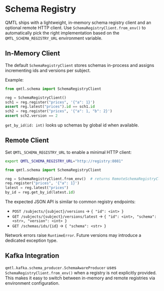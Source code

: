 # Schema Registry

QMTL ships with a lightweight, in-memory schema registry client and an optional
remote HTTP client. Use `SchemaRegistryClient.from_env()` to automatically pick
the right implementation based on the `QMTL_SCHEMA_REGISTRY_URL` environment
variable.

## In-Memory Client

The default `SchemaRegistryClient` stores schemas in-process and assigns
incrementing ids and versions per subject.

Example:

```python
from qmtl.schema import SchemaRegistryClient

reg = SchemaRegistryClient()
sch1 = reg.register("prices", '{"a": 1}')
assert reg.latest("prices").id == sch1.id
sch2 = reg.register("prices", '{"a": 1, "b": 2}')
assert sch2.version == 2
```

`get_by_id(id: int)` looks up schemas by global id when available.

## Remote Client

Set `QMTL_SCHEMA_REGISTRY_URL` to enable a minimal HTTP client:

```bash
export QMTL_SCHEMA_REGISTRY_URL="http://registry:8081"
```

```python
from qmtl.schema import SchemaRegistryClient

reg = SchemaRegistryClient.from_env()  # returns RemoteSchemaRegistryClient
reg.register("prices", '{"a": 1}')
latest = reg.latest("prices")
by_id = reg.get_by_id(latest.id)
```

The expected JSON API is similar to common registry endpoints:

- `POST /subjects/{subject}/versions` → `{ "id": <int> }`
- `GET /subjects/{subject}/versions/latest` → `{ "id": <int>, "schema": <str>, "version": <int> }`
- `GET /schemas/ids/{id}` → `{ "schema": <str> }`

Network errors raise `RuntimeError`. Future versions may introduce a dedicated
exception type.

## Kafka Integration

`qmtl.kafka.schema_producer.SchemaAwareProducer` uses `SchemaRegistryClient.from_env()`
when a registry is not explicitly provided. This makes it easy to switch between
in-memory and remote registries via environment configuration.

